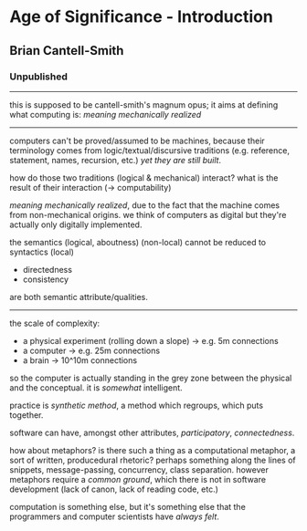 # Age of Significance - Introduction

## Brian Cantell-Smith

### Unpublished

---

this is supposed to be cantell-smith's magnum opus; it aims at defining what computing is: *meaning mechanically realized*

---

computers can't be proved/assumed to be machines, because their terminology comes from logic/textual/discursive traditions (e.g. reference, statement, names, recursion, etc.) *yet they are still built*.

how do those two traditions (logical & mechanical) interact? what is the result of their interaction (-> computability)

*meaning mechanically realized*, due to the fact that the machine comes from non-mechanical origins. we think of computers as digital but they're actually only digitally implemented.

the semantics (logical, aboutness) (non-local) cannot be reduced to syntactics (local)

- directedness
- consistency

are both semantic attribute/qualities.

---

the scale of complexity:

- a physical experiment (rolling down a slope) -> e.g. 5m connections
- a computer -> e.g. 25m connections
- a brain -> 10^10m connections

so the computer is actually standing in the grey zone between the physical and the conceptual. it is *somewhat* intelligent.

practice is *synthetic method*, a method which regroups, which puts together.

software can have, amongst other attributes, *participatory*, *connectedness*.

how about metaphors? is there such a thing as a computational metaphor, a sort of written, producedural rhetoric? perhaps something along the lines of snippets, message-passing, concurrency, class separation. however metaphors require a *common ground*, which there is not in software development (lack of canon, lack of reading code, etc.)

computation is something else, but it's something else that the programmers and computer scientists have *always felt*.